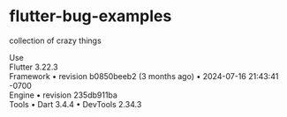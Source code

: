 # flutter-bug-examples
collection of crazy things  


Use  
Flutter 3.22.3  
Framework • revision b0850beeb2 (3 months ago) • 2024-07-16 21:43:41 -0700  
Engine • revision 235db911ba  
Tools • Dart 3.4.4 • DevTools 2.34.3  
